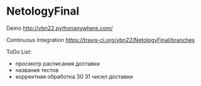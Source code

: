 # NetologyFinal

Demo
http://vbn22.pythonanywhere.com/

Continuous Integration
https://travis-ci.org/vbn22/NetologyFinal/branches

ToDo List:
  - просмотр расписания доставки
  - названия тестов
  - корректная обработка 30 31 чисел доставки
